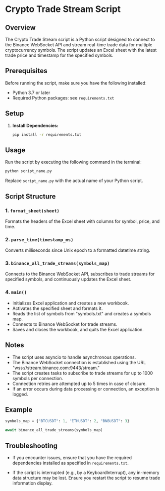 # Crypto Trade Stream Script

## Overview

The Crypto Trade Stream script is a Python script designed to connect to the Binance WebSocket API and stream real-time trade data for multiple cryptocurrency symbols. The script updates an Excel sheet with the latest trade price and timestamp for the specified symbols.

## Prerequisites

Before running the script, make sure you have the following installed:

- Python 3.7 or later
- Required Python packages: see `requirements.txt`

## Setup

1. **Install Dependencies:**

    ```bash
    pip install -r requirements.txt
    ```

## Usage

Run the script by executing the following command in the terminal:

```bash
python script_name.py
```

Replace `script_name.py` with the actual name of your Python script.

## Script Structure

### 1. `format_sheet(sheet)`

Formats the headers of the Excel sheet with columns for symbol, price, and time.

### 2. `parse_time(timestamp_ms)`

Converts milliseconds since Unix epoch to a formatted datetime string.

### 3. `binance_all_trade_streams(symbols_map)`

Connects to the Binance WebSocket API, subscribes to trade streams for specified symbols, and continuously updates the Excel sheet.

### 4. `main()`
- Initializes Excel application and creates a new workbook.
- Activates the specified sheet and formats it.
- Reads the list of symbols from "symbols.txt" and creates a symbols map.
- Connects to Binance WebSocket for trade streams.
- Saves and closes the workbook, and quits the Excel application.

## Notes

- The script uses asyncio to handle asynchronous operations.
- The Binance WebSocket connection is established using the URL "wss://stream.binance.com:9443/stream."
- The script creates tasks to subscribe to trade streams for up to 1000 symbols per connection.
- Connection retries are attempted up to 5 times in case of closure.
- If an error occurs during data processing or connection, an exception is logged.

## Example

```python
symbols_map = {"BTCUSDT": 1, "ETHUSDT": 2, "BNBUSDT": 3}

await binance_all_trade_streams(symbols_map)
```

## Troubleshooting

- If you encounter issues, ensure that you have the required dependencies installed as specified in `requirements.txt`.

- If the script is interrupted (e.g., by a KeyboardInterrupt), any in-memory data structure may be lost. Ensure you restart the script to resume trade information display.